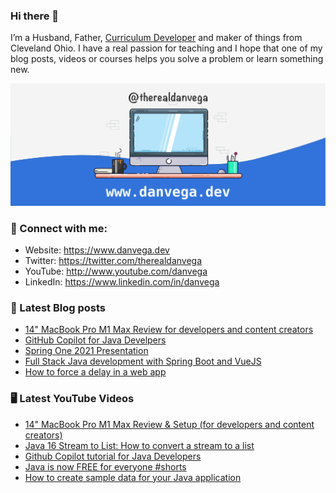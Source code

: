 ### Hi there 👋

I’m a Husband, Father, [Curriculum Developer](https://www.techelevator.com) and maker of things from Cleveland Ohio. I have a real passion for teaching and I hope that one of my blog posts, videos or courses helps you solve a problem or learn something new.

![Profile Header](./github_profile_header.png)

### 🤝 Connect with me:

- Website: https://www.danvega.dev
- Twitter: https://twitter.com/therealdanvega
- YouTube: http://www.youtube.com/danvega
- LinkedIn: https://www.linkedin.com/in/danvega

### 📝 Latest Blog posts

<!-- BLOG-POST-LIST:START -->
- [14&quot; MacBook Pro M1 Max Review for developers and content creators](https://www.danvega.dev/blog/2021/11/15/macbook-pro-m1-max-review)
- [GitHub Copilot for Java Develpers](https://www.danvega.dev/blog/2021/11/08/github-copilot-java-developers)
- [Spring One 2021 Presentation](https://www.danvega.dev/blog/2021/08/30/spring-one-2021)
- [Full Stack Java development with Spring Boot and VueJS](https://www.danvega.dev/blog/2021/01/22/full-stack-java-vue)
- [How to force a delay in a web app](https://www.danvega.dev/blog/2021/01/08/network-throttling)
<!-- BLOG-POST-LIST:END -->

### 🖥 Latest YouTube Videos

<!-- YOUTUBE:START -->
- [14&quot; MacBook Pro M1 Max Review &amp; Setup &lpar;for developers and content creators&rpar;](https://www.youtube.com/watch?v=t-hEOyUnaXQ)
- [Java 16 Stream to List: How to convert a stream to a list](https://www.youtube.com/watch?v=EObFO5ohikg)
- [Github Copilot tutorial for Java Developers](https://www.youtube.com/watch?v=97C3fQqzj-I)
- [Java is now FREE for everyone #shorts](https://www.youtube.com/watch?v=ZddzOO_ovz8)
- [How to create sample data for your Java application](https://www.youtube.com/watch?v=UzBOv_SHUng)
<!-- YOUTUBE:END -->
